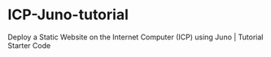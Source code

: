 # ICP-Juno-tutorial
Deploy a Static Website on the Internet Computer (ICP) using Juno | Tutorial Starter Code
